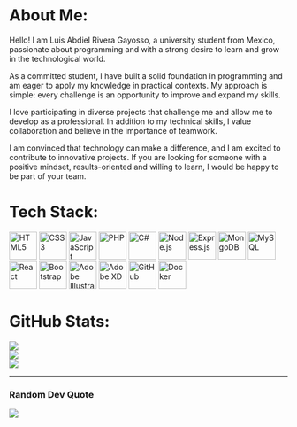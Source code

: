 # About Me:
Hello! I am Luis Abdiel Rivera Gayosso, a university student from Mexico, passionate about programming and with a strong desire to learn and grow in the technological world.

As a committed student, I have built a solid foundation in programming and am eager to apply my knowledge in practical contexts. My approach is simple: every challenge is an opportunity to improve and expand my skills.

I love participating in diverse projects that challenge me and allow me to develop as a professional. In addition to my technical skills, I value collaboration and believe in the importance of teamwork.

I am convinced that technology can make a difference, and I am excited to contribute to innovative projects. If you are looking for someone with a positive mindset, results-oriented and willing to learn, I would be happy to be part of your team.


# Tech Stack:
<p align="left">
  <!-- Lenguajes principales -->
  <img src="https://techstack-generator.vercel.app/html-icon.svg" alt="HTML5" width="50">
  <img src="https://techstack-generator.vercel.app/css-icon.svg" alt="CSS3" width="50">
  <img src="https://techstack-generator.vercel.app/js-icon.svg" alt="JavaScript" width="50">
  <img src="https://techstack-generator.vercel.app/php-icon.svg" alt="PHP" width="50">
  <img src="https://techstack-generator.vercel.app/csharp-icon.svg" alt="C#" width="50">

  <!-- Herramientas de backend -->
  <img src="https://techstack-generator.vercel.app/nodejs-icon.svg" alt="Node.js" width="50">
  <img src="https://techstack-generator.vercel.app/express-icon.svg" alt="Express.js" width="50">

  <!-- Bases de datos -->
  <img src="https://techstack-generator.vercel.app/mongodb-icon.svg" alt="MongoDB" width="50">
  <img src="https://techstack-generator.vercel.app/mysql-icon.svg" alt="MySQL" width="50">

  <!-- Frontend frameworks -->
  <img src="https://techstack-generator.vercel.app/react-icon.svg" alt="React" width="50">
  <img src="https://techstack-generator.vercel.app/bootstrap-icon.svg" alt="Bootstrap" width="50">

  <!-- Herramientas de diseño -->
  <img src="https://techstack-generator.vercel.app/illustrator-icon.svg" alt="Adobe Illustrator" width="50">
  <img src="https://techstack-generator.vercel.app/adobe_xd-icon.svg" alt="Adobe XD" width="50">

  <!-- Otras herramientas -->
  <img src="https://techstack-generator.vercel.app/github-icon.svg" alt="GitHub" width="50">
  <img src="https://techstack-generator.vercel.app/docker-icon.svg" alt="Docker" width="50">
</p>





# GitHub Stats:
![](https://github-readme-stats.vercel.app/api?username=LuisAbdielRivera&theme=dark&hide_border=true&include_all_commits=false&count_private=false)<br/>
![](https://github-readme-streak-stats.herokuapp.com/?user=LuisAbdielRivera&theme=dark&hide_border=true)<br/>
![](https://github-readme-stats.vercel.app/api/top-langs/?username=LuisAbdielRivera&theme=dark&hide_border=true&include_all_commits=false&count_private=false&layout=compact)

---

### Random Dev Quote
![](https://quotes-github-readme.vercel.app/api?type=horizontal&theme=dark)

<!-- Proudly created with GPRM ( https://gprm.itsvg.in ) -->
